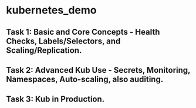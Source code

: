 # kubernetes_demo

## Task 1: Basic and Core Concepts - Health Checks, Labels/Selectors, and Scaling/Replication.

## Task 2: Advanced Kub Use - Secrets, Monitoring, Namespaces, Auto-scaling, also auditing.

## Task 3: Kub in Production.
